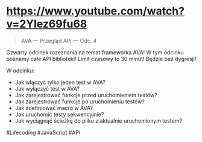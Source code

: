 # https://www.youtube.com/watch?v=2Ylez69fu68

> AVA — Przegląd API — Odc. 4

Czwarty odcinek rozeznania na temat frameworka AVA! W tym odcinku poznamy
całe API biblioteki! Limit czasowy to 30 minut! Będzie bez dygresji!

W odcinku:

* Jak włączyć tylko jeden test w AVA?
* Jak wyłączyć test w AVA?
* Jak zarejestrować funkcje przed uruchomieniem testów?
* Jak zarejestrować funkcje po uruchomieniu testów?
* Jak zdefiniować macro w AVA?
* Jak uruchomić testy sekwencyjnie?
* Jak wyciągnąć ścieżkę do pliku z aktualnie uruchomionym testem?

#Lifecoding #JavaScript #API
